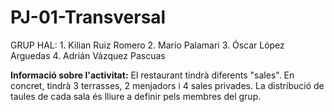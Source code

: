# PJ-01-Transversal
GRUP HAL:
    1. Kilian Ruiz Romero
    2. Mario Palamari
    3. Óscar López Arguedas
    4. Adrián Vázquez Pascuas

<b>Informació sobre l'activitat:</b>
El restaurant tindrà diferents "sales". En concret, tindrà 3 terrasses, 2 menjadors i 4 sales privades. La distribució de taules de cada sala és lliure a definir pels membres del grup. 